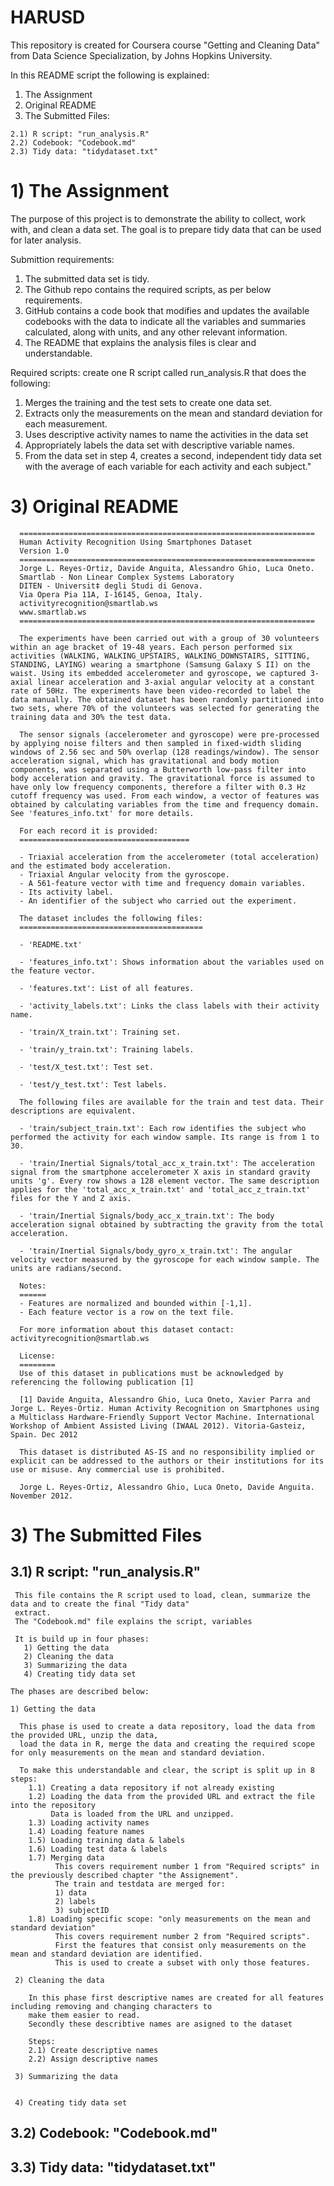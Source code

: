 # HARUSD
This repository is created for Coursera course "Getting and Cleaning Data" from Data Science Specialization, 
by Johns Hopkins University.

In this README script the following is explained:
  1) The Assignment
  2) Original README
  2) The Submitted Files:
  
    2.1) R script: "run_analysis.R"
    2.2) Codebook: "Codebook.md"
    2.3) Tidy data: "tidydataset.txt"

# 1) The Assignment
  The purpose of this project is to demonstrate the ability to collect, work with, and clean a data set.
  The goal is to prepare tidy data that can be used for later analysis. 
  
  Submittion requirements: 
  1) The submitted data set is tidy.
  2) The Github repo contains the required scripts, as per below requirements.
  3) GitHub contains a code book that modifies and updates the available codebooks with the data to indicate 
     all the variables and   summaries calculated, along with units, and any other relevant information.
  4) The README that explains the analysis files is clear and understandable.

  Required scripts: create one R script called run_analysis.R that does the following:
  1) Merges the training and the test sets to create one data set.
  2) Extracts only the measurements on the mean and standard deviation for each measurement.
  3) Uses descriptive activity names to name the activities in the data set
  4) Appropriately labels the data set with descriptive variable names.
  5) From the data set in step 4, creates a second, independent tidy data set with the average of each variable 
     for each activity and each subject."

# 3) Original README
      ==================================================================
      Human Activity Recognition Using Smartphones Dataset
      Version 1.0
      ==================================================================
      Jorge L. Reyes-Ortiz, Davide Anguita, Alessandro Ghio, Luca Oneto.
      Smartlab - Non Linear Complex Systems Laboratory
      DITEN - Universit‡ degli Studi di Genova.
      Via Opera Pia 11A, I-16145, Genoa, Italy.
      activityrecognition@smartlab.ws
      www.smartlab.ws
      ==================================================================

      The experiments have been carried out with a group of 30 volunteers within an age bracket of 19-48 years. Each person performed six activities (WALKING, WALKING_UPSTAIRS, WALKING_DOWNSTAIRS, SITTING, STANDING, LAYING) wearing a smartphone (Samsung Galaxy S II) on the waist. Using its embedded accelerometer and gyroscope, we captured 3-axial linear acceleration and 3-axial angular velocity at a constant rate of 50Hz. The experiments have been video-recorded to label the data manually. The obtained dataset has been randomly partitioned into two sets, where 70% of the volunteers was selected for generating the training data and 30% the test data. 

      The sensor signals (accelerometer and gyroscope) were pre-processed by applying noise filters and then sampled in fixed-width sliding windows of 2.56 sec and 50% overlap (128 readings/window). The sensor acceleration signal, which has gravitational and body motion components, was separated using a Butterworth low-pass filter into body acceleration and gravity. The gravitational force is assumed to have only low frequency components, therefore a filter with 0.3 Hz cutoff frequency was used. From each window, a vector of features was obtained by calculating variables from the time and frequency domain. See 'features_info.txt' for more details. 

      For each record it is provided:
      ======================================

      - Triaxial acceleration from the accelerometer (total acceleration) and the estimated body acceleration.
      - Triaxial Angular velocity from the gyroscope. 
      - A 561-feature vector with time and frequency domain variables. 
      - Its activity label. 
      - An identifier of the subject who carried out the experiment.

      The dataset includes the following files:
      =========================================

      - 'README.txt'

      - 'features_info.txt': Shows information about the variables used on the feature vector.

      - 'features.txt': List of all features.

      - 'activity_labels.txt': Links the class labels with their activity name.

      - 'train/X_train.txt': Training set.

      - 'train/y_train.txt': Training labels.

      - 'test/X_test.txt': Test set.

      - 'test/y_test.txt': Test labels.

      The following files are available for the train and test data. Their descriptions are equivalent. 

      - 'train/subject_train.txt': Each row identifies the subject who performed the activity for each window sample. Its range is from 1 to 30. 

      - 'train/Inertial Signals/total_acc_x_train.txt': The acceleration signal from the smartphone accelerometer X axis in standard gravity units 'g'. Every row shows a 128 element vector. The same description applies for the 'total_acc_x_train.txt' and 'total_acc_z_train.txt' files for the Y and Z axis. 

      - 'train/Inertial Signals/body_acc_x_train.txt': The body acceleration signal obtained by subtracting the gravity from the total acceleration. 

      - 'train/Inertial Signals/body_gyro_x_train.txt': The angular velocity vector measured by the gyroscope for each window sample. The units are radians/second. 

      Notes: 
      ======
      - Features are normalized and bounded within [-1,1].
      - Each feature vector is a row on the text file.

      For more information about this dataset contact: activityrecognition@smartlab.ws

      License:
      ========
      Use of this dataset in publications must be acknowledged by referencing the following publication [1] 

      [1] Davide Anguita, Alessandro Ghio, Luca Oneto, Xavier Parra and Jorge L. Reyes-Ortiz. Human Activity Recognition on Smartphones using a Multiclass Hardware-Friendly Support Vector Machine. International Workshop of Ambient Assisted Living (IWAAL 2012). Vitoria-Gasteiz, Spain. Dec 2012

      This dataset is distributed AS-IS and no responsibility implied or explicit can be addressed to the authors or their institutions for its use or misuse. Any commercial use is prohibited.

      Jorge L. Reyes-Ortiz, Alessandro Ghio, Luca Oneto, Davide Anguita. November 2012.

# 3) The Submitted Files

  ## 3.1) R script: "run_analysis.R"
     This file contains the R script used to load, clean, summarize the data and to create the final "Tidy data" 
     extract.
     The "Codebook.md" file explains the script, variables
     
     It is build up in four phases:
       1) Getting the data
       2) Cleaning the data
       3) Summarizing the data
       4) Creating tidy data set
    
    The phases are described below:
    
    1) Getting the data
    
      This phase is used to create a data repository, load the data from the provided URL, unzip the data, 
      load the data in R, merge the data and creating the required scope for only measurements on the mean and standard deviation.
      
      To make this understandable and clear, the script is split up in 8 steps:
        1.1) Creating a data repository if not already existing
        1.2) Loading the data from the provided URL and extract the file into the repository
             Data is loaded from the URL and unzipped.
        1.3) Loading activity names
        1.4) Loading feature names
        1.5) Loading training data & labels
        1.6) Loading test data & labels
        1.7) Merging data
              This covers requirement number 1 from "Required scripts" in the previously described chapter "the Assignement".
              The train and testdata are merged for:
              1) data
              2) labels
              3) subjectID
        1.8) Loading specific scope: "only measurements on the mean and standard deviation"
              This covers requirement number 2 from "Required scripts".
              First the features that consist only measurements on the mean and standard deviation are identified.
              This is used to create a subset with only those features.
     
     2) Cleaning the data
        
        In this phase first descriptive names are created for all features including removing and changing characters to 
        make them easier to read.
        Secondly these describtive names are asigned to the dataset
        
        Steps:
        2.1) Create descriptive names
        2.2) Assign descriptive names
     
     3) Summarizing the data
     
     
     4) Creating tidy data set

  ## 3.2) Codebook: "Codebook.md"

  ## 3.3) Tidy data: "tidydataset.txt"
